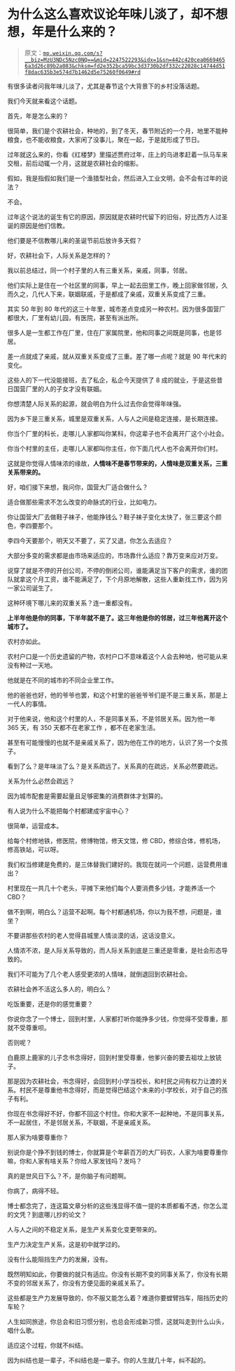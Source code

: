 # 为什么这么喜欢议论年味儿淡了，却不想想，年是什么来的？

> 原文：[`mp.weixin.qq.com/s?__biz=MzU3NDc5Nzc0NQ==&mid=2247522293&idx=1&sn=442c420cea06694656a3d26c89b2a083&chksm=fd2e352bca59bc3d3730b2df332c22028c14744d51f8dac635b3e574d7b1462d5e75260f0649#rd`](http://mp.weixin.qq.com/s?__biz=MzU3NDc5Nzc0NQ==&mid=2247522293&idx=1&sn=442c420cea06694656a3d26c89b2a083&chksm=fd2e352bca59bc3d3730b2df332c22028c14744d51f8dac635b3e574d7b1462d5e75260f0649#rd)

有很多读者问我年味儿淡了，尤其是春节这个大背景下的乡村没落话题。

我们今天就来看这个话题。 

首先，年是怎么来的？ 

很简单，我们是个农耕社会，种地的，到了冬天，春节附近的一个月，地里不能种粮食，也不能收粮食，大家闲了没事儿，聚在一起，于是就形成了节日。 

过年就这么来的，你看《红楼梦》里描述贾府过年，庄上的乌进孝赶着一队马车来交租，前后动辄一个月，这就是农耕社会的缩影。 

假如，我是指假如我们是一个渔猎型社会，然后进入工业文明，会不会有过年的说法？ 

不会。

过年这个说法的诞生有它的原因，原因就是农耕时代留下的旧俗，好比西方人过圣诞的原因是他们信教。 

他们要是不信教哪儿来的圣诞节前后放许多天假？

好，农耕社会下，人际关系是怎样的？ 

我以前总结过，同一个村子里的人有三重关系，亲戚，同事，邻居。

他们实际上是住在一个社区里的同事，早上一起去田里工作，晚上回家做邻居，久而久之，几代人下来，联姻联戚，于是都成了亲戚，双重关系变成了三重。 

其实 50 年到 80 年代的这三十年里，城市差点变成另一种农村。因为很多国营厂都很大，厂里有幼儿园，有医院，甚至有派出所。 

很多人是一生都工作在厂里，住在厂家属院里，他和同事之间既是同事，也是邻居。 

差一点就成了亲戚，就从双重关系变成了三重。差了哪一点呢？就是 90 年代末的变化。 

这些人的下一代没能接班，去了私企，私企今天提供了 8 成的就业，于是这些昔日国营厂里的人的子女才没有联姻。 

你想清楚人际关系的起源，就会明白为什么过去你会觉得年味强。 

因为乡下是三重关系，城里是双重关系，人与人之间是稳定连接，是长期连接。 

你当个厂里的科长，走哪儿人家都叫你某科，你这辈子也不会离开厂这个小社会。 

你当个村里的主任，走哪儿人家都叫你主任，你下面几代人也不会离开你们村。

这就是你觉得人情味浓的缘故，**人情味不是春节带来的，人情味是双重关系，三重关系带来的。** 

好，咱们接下来想，我问你，国营大厂适合做什么？ 

适合做那些需求不怎么改变的命脉式的行业，比如电力。

你让国营大厂去做鞋子袜子，他能挣钱么？鞋子袜子变化太快了，张三要这个颜色，李四要那个。

李四今天要那个，明天又不要了，买了又退，你怎么去适应？

大部分多变的需求都是由市场来适应的，市场靠什么适应？靠万变来应对万变。 

说穿了就是不停的开创公司，不停的倒闭公司，谁能满足当下客户的需求，谁的团队就拿这个月工资，谁不能满足了，下个月原地解散，这些人重新找工作，因为另一家公司诞生了。 

这种环境下哪儿来的双重关系？连一重都没有。 

**上半年他是你的同事，下半年就不是了。这三年他是你的邻居，过三年他离开这个城市了。** 

农村亦如此。

农村户口是一个历史遗留的产物，农村户口不意味着这个人会去种地，他可能从来没有种过一天地。

他就是在不同的城市的不同企业里工作。 

他的爸爸也好，他的爷爷也罢，和这个村里的爸爸爷爷们是不是三重关系，那是上一代人的事情。 

对于他来说，他和这个村里的人，不是同事关系，不是邻居关系。因为他一年 365 天，有 350 天都不在老家工作 ，都不在老家生活。

甚至有可能慢慢的也就不是亲戚关系了，因为他在工作的地方，认识了另一个女孩子。 

看到了么？是年味淡了么？是关系疏远了。关系真的在疏远，关系必然要疏远。

关系为什么必然会疏远？ 

因为城市配套是需要起量且足够密集的消费群体才划算的。

有人说为什么不能把每个村都建成宇宙中心？ 

很简单，运营成本。

给每个村修地铁，修医院，修博物馆，修天文馆，修 CBD，修综合体，修机场，修高铁站，可以呀。 

我们权当修建是免费的，是三体替我们建好的。我现在就问一个问题，运营费用谁出？ 

村里现在一共几十个老头，平摊下来他们每个人要消费多少钱，才能养活一个 CBD？ 

做不到啊，明白么？运营不起啊。每个村都通机场，你以为我不想，问题是，谁坐？ 

不要讲那些农村的老人觉得县城里人情淡漠的话，这话没意义。

人情浓不浓，是人际关系导致的，而人际关系到底是三重还是零重，是社会形态导致的。

我们不可能为了几个老人感受更浓的人情味，就倒退回到农耕社会。

农耕社会养不活这么多人的，明白么？ 

吃饭重要，还是你的感觉重要？ 

你说你念了一个博士，回到村里，人家都打听你能挣多少钱，你觉得不受尊重，那就不受尊重呗。 

否则呢？

白鹿原上鹿家的儿子念书念得好，回到村里受尊重，他爹兴奋的要去祖坟上放铳子。 

那是因为农耕社会，书念得好，会回到村小学当校长，和村民之间有权力让渡的关系。村民不是尊重他书念得好，而是觉得巴结这个未来的小学校长，对于自己的孩子有利。

你现在书念得好不好，你都不回这个村住。你和大家不一起种地，不是同事关系，不一起居住，不是邻居关系，不联姻，不是亲戚关系。 

那人家为啥要尊重你？

别说你是个挣不到钱的博士，你就算是个年薪百万的大厂码农，人家为啥要尊重你嘛，你和人家有啥关系？你给人家发钱吗？发吗？ 

真的是世风日下么？不，是你脑子有问题啊。 

你病了，病得不轻。 

博士都念完了，连这篇文章分析的这些浅显得不值一提的本质都看不透，你怎么混的文凭？到底哪儿抄的论文？

人与人之间的不稳定关系，是生产关系变化变更带来的。 

生产力决定生产关系，这是初中就学过的。 

没有什么能阻挡生产力的发展，没有。 

既然明知如此，你要做的就只有适应。你没有长期不变的同事关系了，你没有长期不变的邻居关系了，你没有方便见面的亲戚关系了。 

这些都是生产力发展导致的，你不服又能怎么着？难道你要螳臂挡车，阻挡历史的车轮？ 

人生如同旅途，你总会和旧习惯分别，也总会形成新习惯，这就叫走到什么山头，唱什么歌。

适应这个过程，你就不纠结。 

因为纠结也是一辈子，不纠结也是一辈子。你的人生就几十年，纠不起的。
